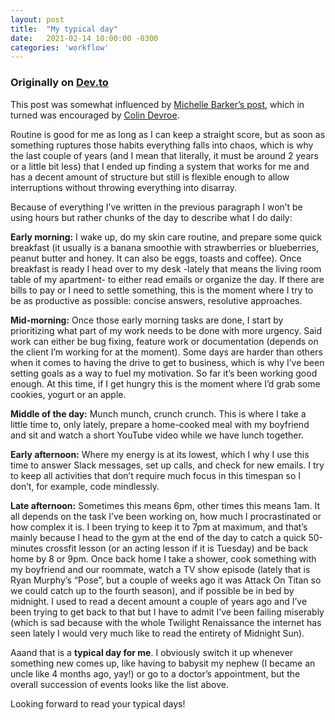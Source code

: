 ```yaml
---
layout: post
title:  "My typical day"
date:   2021-02-14 10:00:00 -0300
categories: 'workflow'
---
```


### Originally on [Dev.to](https://dev.to/nicolasjengler/my-typical-day-4mp3)

This post was somewhat influenced by [Michelle Barker’s post](https://css-irl.info/my-typical-day/), which in turned was encouraged by [Colin Devroe](http://cdevroe.com/2021/01/07/my-typical-day/).

Routine is good for me as long as I can keep a straight score, but as soon as something ruptures those habits everything falls into chaos, which is why the last couple of years (and I mean that literally, it must be around 2 years or a little bit less) that I ended up finding a system that works for me and has a decent amount of structure but still is flexible enough to allow interruptions without throwing everything into disarray. 

Because of everything I’ve written in the previous paragraph I won’t be using hours but rather chunks of the day to describe what I do daily:

**Early morning:** I wake up, do my skin care routine, and prepare some quick breakfast (it usually is a banana smoothie with strawberries or blueberries, peanut butter and honey. It can also be eggs, toasts and coffee). Once breakfast is ready I head over to my desk -lately that means the living room table of my apartment- to either read emails or organize the day. If there are bills to pay or I need to settle something, this is the moment where I try to be as productive as possible: concise answers, resolutive approaches.

**Mid-morning:** Once those early morning tasks are done, I start by prioritizing what part of my work needs to be done with more urgency. Said work can either be bug fixing, feature work or documentation (depends on the client I’m working for at the moment). Some days are harder than others when it comes to having the drive to get to business, which is why I’ve been setting goals as a way to fuel my motivation. So far it’s been working good enough. At this time, if I get hungry this is the moment where I’d grab some cookies, yogurt or an apple.

**Middle of the day:** Munch munch, crunch crunch. This is where I take a little time to, only lately, prepare a home-cooked meal with my boyfriend and sit and watch a short YouTube video while we have lunch together.

**Early afternoon:** Where my energy is at its lowest, which I why I use this time to answer Slack messages, set up calls, and check for new emails. I try to keep all activities that don’t require much focus in this timespan so I don’t, for example, code mindlessly.

**Late afternoon:** Sometimes this means 6pm, other times this means 1am. It all depends on the task I’ve been working on, how much I procrastinated or how complex it is. I been trying to keep it to 7pm at maximum, and that’s mainly because I head to the gym at the end of the day to catch a quick 50-minutes crossfit lesson (or an acting lesson if it is Tuesday) and be back home by 8 or 9pm. Once back home I take a shower, cook something with my boyfriend and our roommate, watch a TV show episode (lately that is Ryan Murphy’s “Pose”, but a couple of weeks ago it was Attack On Titan so we could catch up to the fourth season), and if possible be in bed by midnight. I used to read a decent amount a couple of years ago and I’ve been trying to get back to that but I have to admit I’ve been failing miserably (which is sad because with the whole Twilight Renaissance the internet has seen lately I would very much like to read the entirety of Midnight Sun).

Aaand that is a **typical day for me**. I obviously switch it up whenever something new comes up, like having to babysit my nephew (I became an uncle like 4 months ago, yay!) or go to a doctor’s appointment, but the overall succession of events looks like the list above.

Looking forward to read your typical days!
